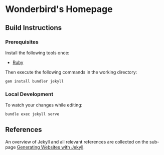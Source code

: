 # Wonderbird's Homepage

## Build Instructions

### Prerequisites

Install the following tools once:

- [Ruby](https://www.ruby-lang.org/en/documentation/installation/)

Then execute the following commands in the working directory:

```sh
gem install bundler jekyll
```

### Local Development

To watch your changes while editing:

```sh
bundle exec jekyll serve
```

## References

An overview of Jekyll and all relevant references are collected on the sub-page [Generating Websites with Jekyll](_pages/jekyll.md).
